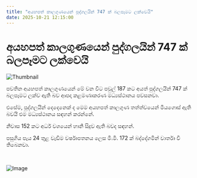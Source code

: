 ```yaml
---
title: "අයහපත් කාලගුණයෙන් පුද්ගලයින් 747 ක් බලපෑමට ලක්වෙයි"
date: 2025-10-21 12:15:00
---
```


# අයහපත් කාලගුණයෙන් පුද්ගලයින් 747 ක් බලපෑමට ලක්වෙයි

![Thumbnail](https://helakuru.sgp1.cdn.digitaloceanspaces.com/esana/images/lib/extreme-weather-new.jpg)

පවතින අයහපත් කාලගුණයෙන් මේ වන විට පවුල් 187 කට අයත් පුද්ගලයින් 747 ක් බලපෑමට ලක්ව ඇති බව ආපදා කළමණාකරණ මධ්‍යස්ථානය පවසනවා.

එසේම, පුද්ගලයින් දෙදෙනෙක් ද මෙම අයහපත් කාලගුණ තත්ත්වයෙන් මියගොස් ඇති බවයි එම මධ්‍යස්ථානය සඳහන් කරන්නේ.

නිවාස 152 කට අර්ධ වශයෙන් හානි සිදුව ඇති බවද සඳහන්.

පසුගිය පැය 24 තුළ වැඩිම වර්ෂාපතනය ලෙස මි.මී. 172 ක් බද්දේගමින් වාර්තා වී තිබෙනවා.

 

![Image](https://helakuru.sgp1.cdn.digitaloceanspaces.com/esana/images/68f71ddeea049pdf_page_0.jpeg)

